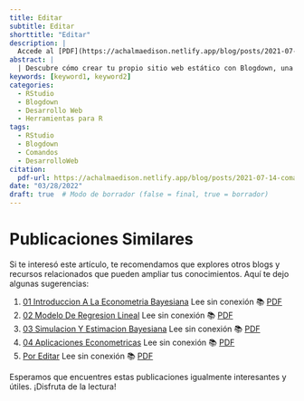```yaml
---
title: Editar
subtitle: Editar
shorttitle: "Editar"
description: |
  Accede al [PDF](https://achalmaedison.netlify.app/blog/posts/2021-07-14-comandos-blogdown/index.pdf) completo aquí.
abstract: |
  | Descubre cómo crear tu propio sitio web estático con Blogdown, una herramienta poderosa que combina R Markdown y Hugo. Aprende a usar comandos sencillos para personalizar, construir y alojar tu sitio web de manera fácil y rápida. ¡Comienza tu proyecto web hoy mismo!
keywords: [keyword1, keyword2]
categories:
  - RStudio
  - Blogdown
  - Desarrollo Web
  - Herramientas para R
tags:
  - RStudio
  - Blogdown
  - Comandos
  - DesarrolloWeb
citation:
  pdf-url: https://achalmaedison.netlify.app/blog/posts/2021-07-14-comandos-blogdown/index.pdf
date: "03/28/2022"
draft: true  # Modo de borrador (false = final, true = borrador)
---
```







# Publicaciones Similares

Si te interesó este artículo, te recomendamos que explores otros blogs y recursos relacionados que pueden ampliar tus conocimientos. Aquí te dejo algunas sugerencias:


1. [01 Introduccion A La Econometria Bayesiana](https://achalmaedison.netlify.app/econometria/05-econometria-bayesiana/2022-03-07-01-introduccion-a-la-econometria-bayesiana) Lee sin conexión 📚 [PDF](https://achalmaedison.netlify.app/econometria/05-econometria-bayesiana/2022-03-07-01-introduccion-a-la-econometria-bayesiana/index.pdf)
2. [02 Modelo De Regresion Lineal](https://achalmaedison.netlify.app/econometria/05-econometria-bayesiana/2022-03-14-02-modelo-de-regresion-lineal) Lee sin conexión 📚 [PDF](https://achalmaedison.netlify.app/econometria/05-econometria-bayesiana/2022-03-14-02-modelo-de-regresion-lineal/index.pdf)
3. [03 Simulacion Y Estimacion Bayesiana](https://achalmaedison.netlify.app/econometria/05-econometria-bayesiana/2022-03-21-03-simulacion-y-estimacion-bayesiana) Lee sin conexión 📚 [PDF](https://achalmaedison.netlify.app/econometria/05-econometria-bayesiana/2022-03-21-03-simulacion-y-estimacion-bayesiana/index.pdf)
4. [04 Aplicaciones Econometricas](https://achalmaedison.netlify.app/econometria/05-econometria-bayesiana/2022-03-28-04-aplicaciones-econometricas) Lee sin conexión 📚 [PDF](https://achalmaedison.netlify.app/econometria/05-econometria-bayesiana/2022-03-28-04-aplicaciones-econometricas/index.pdf)
5. [Por Editar](https://achalmaedison.netlify.app/econometria/05-econometria-bayesiana/2024-03-31-por-editar) Lee sin conexión 📚 [PDF](https://achalmaedison.netlify.app/econometria/05-econometria-bayesiana/2024-03-31-por-editar/index.pdf)


Esperamos que encuentres estas publicaciones igualmente interesantes y útiles. ¡Disfruta de la lectura!

